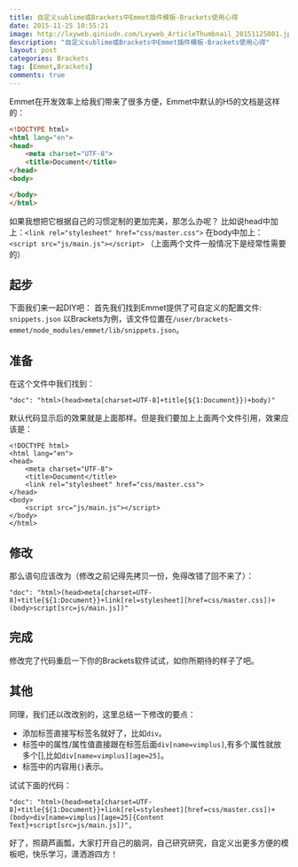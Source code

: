 ```yaml
---
title: 自定义sublime或Brackets中Emmet插件模板-Brackets使用心得
date: 2015-11-25 10:55:21
image: http://lxyweb.qiniudn.com/Lxyweb_ArticleThumbnail_20151125001.jpg
description: "自定义sublime或Brackets中Emmet插件模板-Brackets使用心得"
layout: post
categories: Brackets
tag: [Emmet,Brackets]
comments: true
---
```

Emmet在开发效率上给我们带来了很多方便，Emmet中默认的H5的文档是这样的：

```html
<!DOCTYPE html>
<html lang="en">
<head>
    <meta charset="UTF-8">
    <title>Document</title>
</head>
<body>

</body>
</html>
```

如果我想把它根据自己的习惯定制的更加完美，那怎么办呢？
比如说head中加上：`<link rel="stylesheet" href="css/master.css">`
在body中加上：`<script src="js/main.js"></script>`
（上面两个文件一般情况下是经常性需要的）

## 起步
下面我们来一起DIY吧：
首先我们找到Emmet提供了可自定义的配置文件: `snippets.json`
以Brackets为例，该文件位置在`/user/brackets-emmet/node_modules/emmet/lib/snippets.json`。

## 准备
在这个文件中我们找到：

```
"doc": "html>(head>meta[charset=UTF-8]+title{${1:Document}})+body)"
```

默认代码显示后的效果就是上面那样。但是我们要加上上面两个文件引用，效果应该是：

```
<!DOCTYPE html>
<html lang="en">
<head>
    <meta charset="UTF-8">
    <title>Document</title>
    <link rel="stylesheet" href="css/master.css">
</head>
<body>
    <script src="js/main.js"></script>
</body>
</html>
```

## 修改

那么语句应该改为（修改之前记得先拷贝一份，免得改错了回不来了）：

```
"doc": "html>(head>meta[charset=UTF-8]+title{${1:Document}}+link[rel=stylesheet][href=css/master.css])+(body>script[src=js/main.js])"
```

## 完成
修改完了代码重启一下你的Brackets软件试试，如你所期待的样子了吧。

## 其他
同理，我们还以改改别的，这里总结一下修改的要点：

* 添加标签直接写标签名就好了，比如`div`。
* 标签中的属性/属性值直接跟在标签后面`div[name=vimplus]`,有多个属性就放多个[],比如`div[name=vimplus][age=25]`。
* 标签中的内容用`{}`表示。

试试下面的代码：

```
"doc": "html>(head>meta[charset=UTF-8]+title{${1:Document}}+link[rel=stylesheet][href=css/master.css])+(body>div[name=vimplus][age=25]{Content Text}+script[src=js/main.js])",
```

好了，照葫芦画瓢，大家打开自己的脑洞，自己研究研究，自定义出更多方便的模板吧，快乐学习，潇洒游四方！
